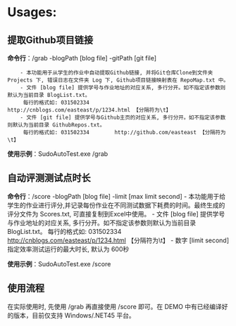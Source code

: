 
# Usages:

## 提取Github项目链接

**命令行**：/grab -blogPath [blog file] -gitPath [git file]

        - 本功能用于从学生的作业中自动提取Github链接, 并将Git仓库Clone到文件夹 Projects 下, 错误日志在文件夹 Log 下, Github项目链接映射表在 RepoMap.txt 中。
        - 文件 [blog file] 提供学号与作业地址的对应关系, 多行分开。如不指定该参数则默认为当前目录 BlogList.txt。
         每行的格式如: 031502334        http://cnblogs.com/easteast/p/1234.html 【分隔符为\t】
        - 文件 [git file] 提供学号与Github主页的对应关系, 多行分开。如不指定该参数则默认为当前目录 GithubRepos.txt。
         每行的格式如: 031502334        http://github.com/easteast 【分隔符为\t】

**使用示例**：SudoAutoTest.exe /grab

## 自动评测测试点时长

**命令行**：/score -blogPath [blog file] -limit [max limit second]
        - 本功能用于给学生的作业进行评分,并记录每份作业在不同测试数据下耗费的时间。最终生成的评分文件为 Scores.txt, 可直接复制到Excel中使用。
        - 文件 [blog file] 提供学号与作业地址的对应关系, 多行分开。如不指定该参数则默认为当前目录 BlogList.txt。
        每行的格式如: 031502334 http://cnblogs.com/easteast/p/1234.html 【分隔符为\t】
        - 数字 [limit second] 指定效率测试运行的最大时长, 默认为 600秒

**使用示例**：SudoAutoTest.exe /score

## 使用流程

在实际使用时, 先使用 /grab 再直接使用 /score 即可。在 DEMO 中有已经编译好的版本，目前仅支持 Windows/.NET45 平台。